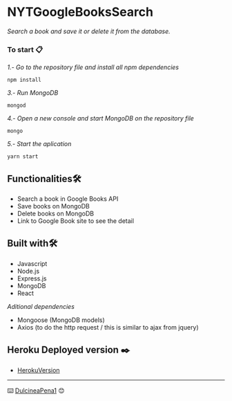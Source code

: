 # NYTGoogleBooksSearch

_Search a book and save it or delete it from the database._

### To start 📋

_1.- Go to the repository file and install all npm dependencies_
```
npm install
```
_3.- Run MongoDB_
```
mongod
```
_4.- Open a new console and start MongoDB on the repository file_
```
mongo
```
_5.- Start the aplication_
```
yarn start
```

## Functionalities🛠️

* Search a book in Google Books API
* Save books on MongoDB
* Delete books on MongoDB
* Link to Google Book site to see the detail

## Built with🛠️

* Javascript
* Node.js
* Express.js
* MongoDB
* React

_Aditional dependencies_
* Mongoose (MongoDB models)
* Axios (to do the http request / this is similar to ajax from jquery)

 ## Heroku Deployed version ✒️

* [HerokuVersion](https://pure-escarpment-45412.herokuapp.com/)

---
⌨️ [DulcineaPena1](https://github.com/dulcineapena1) 😊

